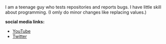 I am a teenage guy who tests repositories and reports bugs.
I have little skill about programming. (I omly do minor changes like replacing values.)

**social media links:**
- [YouTube](https://www.youtube.com/@Decastar)
- [Twitter](https://twitter.com/decastar2819)
